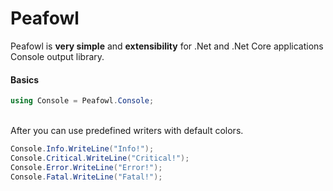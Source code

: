 # Peafowl
 
Peafowl is **very simple** and **extensibility** for .Net and .Net Core applications Console output library.

#### Basics

``` csharp
using Console = Peafowl.Console;
``` 
<br>After you can use predefined writers with default colors.
``` csharp
Console.Info.WriteLine("Info!");
Console.Critical.WriteLine("Critical!");
Console.Error.WriteLine("Error!");
Console.Fatal.WriteLine("Fatal!");
```
